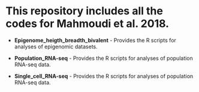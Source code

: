 # This repository includes all the codes for Mahmoudi et al. 2018.	- **Epigenome_heigth_breadth_bivalent** - Provides the R scripts for analyses of epigenomic datasets.- **Population_RNA-seq** - Provides the R scripts for analyses of population RNA-seq data.- **Single_cell_RNA-seq** - Provides the R scripts for analyses of population RNA-seq data.